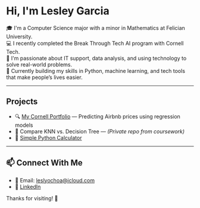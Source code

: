 # Hi, I'm Lesley Garcia 

🎓 I'm a Computer Science major with a minor in Mathematics at Felician University.  
💻 I recently completed the Break Through Tech AI program with Cornell Tech.  
🔧 I'm passionate about IT support, data analysis, and using technology to solve real-world problems.  
🌱 Currently building my skills in Python, machine learning, and tech tools that make people’s lives easier.

---

## Projects

- 🔍 [My Cornell Portfolio](https://github.com/lesleygarcia/My-Cornell-Portfolio) — Predicting Airbnb prices using regression models  
- 🧠 Compare KNN vs. Decision Tree — *(Private repo from coursework)*  
- 🧮 [Simple Python Calculator](https://github.com/lesleygarcia/simple-python-calculator)

---

## 📫 Connect With Me

- 📧 Email: leslyochoa@icloud.com  
- 💼 [LinkedIn](https://www.linkedin.com/in/lesley-garcia-ochoa-9aa848282)

Thanks for visiting! 🙌

